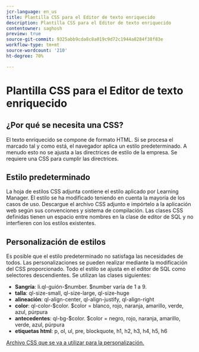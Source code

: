 ```yaml
---
jcr-language: en_us
title: Plantilla CSS para el Editor de texto enriquecido
description: Plantilla CSS para el Editor de texto enriquecido
contentowner: saghosh
preview: true
source-git-commit: 9325abb9cda8c8a019c9d72c1944a8284f38f83e
workflow-type: tm+mt
source-wordcount: '210'
ht-degree: 70%

---
```




# Plantilla CSS para el Editor de texto enriquecido

## ¿Por qué se necesita una CSS?

El texto enriquecido se compone de formato HTML. Si se procesa el marcado tal y como está, el navegador aplica un estilo predeterminado. A menudo esto no se ajusta a las directrices de estilo de la empresa. Se requiere una CSS para cumplir las directrices.

## Estilo predeterminado

La hoja de estilos CSS adjunta contiene el estilo aplicado por Learning Manager. El estilo se ha modificado teniendo en cuenta la mayoría de los casos de uso. Descargue el archivo CSS adjunto e impórtelo a la aplicación web según sus convenciones y sistema de compilación. Las clases CSS definidas tienen un espacio entre nombres en la clase de editor de SQL y no interfieren con los estilos existentes.

## Personalización de estilos

Es posible que el estilo predeterminado no satisfaga las necesidades de todos. Las personalizaciones se pueden realizar mediante la modificación del CSS proporcionado. Todo el estilo se ajusta en el editor de SQL como selectores descendientes. Se utilizan las clases siguientes:

* **Sangría**: li.ql-guión-$number. $number varía de 1 a 9.
* **talla**: ql-size-small, ql-size-large, ql-size-huge
* **alineación**: ql-align-center, ql-align-justify, ql-align-right
* **color**: ql-color-$color. $color = blanco, rojo, naranja, amarillo, verde, azul, púrpura
* **antecedentes**: ql-bg-$color. $color = negro, rojo, naranja, amarillo, verde, azul, púrpura
* **etiquetas html**: p, ol, ul, pre, blockquote, h1, h2, h3, h4, h5, h6

[Archivo CSS que se va a utilizar para la personalización.](assets/ql-headless.css)

